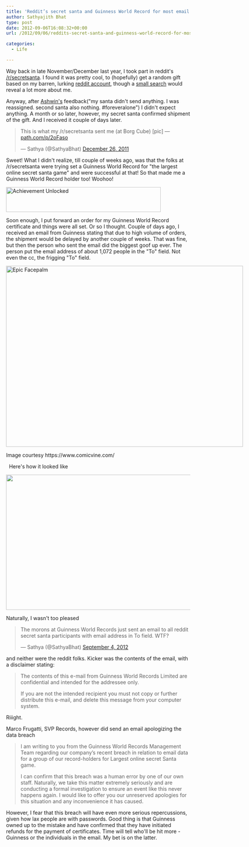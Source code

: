 ```yaml
---
title: 'Reddit’s secret santa and Guinness World Record for most email addresses in To: List'
author: Sathyajith Bhat
type: post
date: 2012-09-06T16:08:32+00:00
url: /2012/09/06/reddits-secret-santa-and-guinness-world-record-for-most-email-addresses-in-to-list/

categories:
  - Life

---
```

Way back in late November/December last year, I took part in reddit's <a href="https://redditgifts.com/exchanges/secret-santa-2011/" target="_blank">/r/secretsanta</a>. I found it was pretty cool, to (hopefully) get a random gift based on my barren, lurking <a href="https://www.reddit.com/user/sathyabhat/" target="_blank">reddit account</a>, though a <a href="https://www.google.co.in/search?q=sathyabhat" target="_blank">small search</a> would reveal a lot more about me.

Anyway, after [Ashwin's][1] feedback("my santa didn't send anything. I was reassigned. second santa also nothing. #foreveralone") I didn't expect anything. A month or so later, however, my secret santa confirmed shipment of the gift. And I received it couple of days later.

<blockquote class="twitter-tweet tw-align-center">
  <p>
    This is what my /r/secretsanta sent me (at Borg Cube) [pic] — <a title="https://path.com/p/2oFaso" href="https://t.co/YCOdr2DO">path.com/p/2oFaso</a>
  </p>
  
  <p>
    — Sathya (@SathyaBhat) <a href="https://twitter.com/SathyaBhat/status/151290067531472896" data-datetime="2011-12-26T13:15:37+00:00">December 26, 2011</a>
  </p>
</blockquote>

Sweet! What I didn't realize, till couple of weeks ago, was that the folks at /r/secretsanta were trying set a Guinness World Record for "the largest online secret santa game" and were successful at that! So that made me a Guinness World Record holder too! Woohoo! 

[<img class="aligncenter" title="Achievement Unlocked" src="https://i.stack.imgur.com/3wG8n.png" alt="Achievement Unlocked" width="423" height="68" />][2]

Soon enough, I put forward an order for my Guinness World Record certificate and things were all set. Or so I thought. Couple of days ago, I received an email from Guinness stating that due to high volume of orders, the shipment would be delayed by another couple of weeks. That was fine, but then the person who sent the email did the biggest goof up ever. The person put the email address of about 1,072 people in the "To" field. Not even the cc, the frigging "To" field.

<div style="width: 658px" class="wp-caption aligncenter">
  <a href="https://i.stack.imgur.com/GrGSK.jpg"><img class=" " title="Epic Facepalm" src="https://i.stack.imgur.com/GrGSK.jpg" alt="Epic Facepalm" width="648" height="494" /></a>
  
  <p class="wp-caption-text">
    Image courtesy https://www.comicvine.com/
  </p>
</div>

  Here's how it looked like 

[<img class="aligncenter" src="https://i.stack.imgur.com/VuCB6.png" alt="" width="682" height="369" />][3]

Naturally, I wasn't too pleased 

<blockquote class="twitter-tweet tw-align-center">
  <p>
    The morons at Guinness World Records just sent an email to all reddit secret santa participants with email address in To field. WTF?
  </p>
  
  <p>
    — Sathya (@SathyaBhat) <a href="https://twitter.com/SathyaBhat/status/242977534466199552" data-datetime="2012-09-04T13:28:53+00:00">September 4, 2012</a>
  </p>
</blockquote>



and neither were the reddit folks. Kicker was the contents of the email, with a disclaimer stating:

> The contents of this e-mail from Guinness World Records Limited are confidential and intended for the addressee only.
> 
> If you are not the intended recipient you must not copy or further distribute this e-mail, and delete this message from your computer system.

Riiight.

Marco Frugatti, SVP Records, however did send an email apologizing the data breach

> I am writing to you from the Guinness World Records Management Team regarding our company’s recent breach in relation to email data for a group of our record-holders for Largest online secret Santa game.
> 
> I can confirm that this breach was a human error by one of our own staff. Naturally, we take this matter extremely seriously and are conducting a formal investigation to ensure an event like this never happens again. I would like to offer you our unreserved apologies for this situation and any inconvenience it has caused.

However, I fear that this breach will have even more serious repercussions, given how lax people are with passwords. Good thing is that Guinness owned up to the mistake and have confirmed that they have initiated refunds for the payment of certificates. Time will tell who'll be hit more - Guinness or the individuals in the email. My bet is on the latter.

 [1]: https://twitter.com/ashwinsid
 [2]: https://i.stack.imgur.com/3wG8n.png
 [3]: https://i.stack.imgur.com/VuCB6.png
